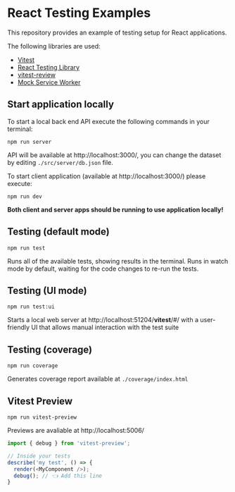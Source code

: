 # React Testing Examples

This repository provides an example of testing setup for React applications.

The following libraries are used:

- [Vitest](https://vitest.dev/)
- [React Testing Library](https://testing-library.com/docs/react-testing-library/intro/)
- [vitest-review](https://www.vitest-preview.com/)
- [Mock Service Worker](https://mswjs.io/)

## Start application locally

To start a local back end API execute the following commands in your terminal:

```
npm run server
```

API will be available at http://localhost:3000/, you can change the dataset by editing `./src/server/db.json` file.

To start client application (available at http://localhost:3000/) please execute:

```
npm run dev
```

**Both client and server apps should be running to use application locally!**

## Testing (default mode)

```
npm run test
```

Runs all of the available tests, showing results in the terminal. Runs in watch mode by default, waiting for the code changes to re-run the tests.

## Testing (UI mode)

```
npm run test:ui
```

Starts a local web server at http://localhost:51204/**vitest**/#/ with a user-friendly UI that allows manual interaction with the test suite

## Testing (coverage)

```
npm run coverage
```

Generates coverage report available at `./coverage/index.html`

## Vitest Preview

```
npm run vitest-preview
```

Previews are avaliable at http://localhost:5006/

```js
import { debug } from 'vitest-preview';

// Inside your tests
describe('my test', () => {
  render(<MyComponent />);
  debug(); // 👈 Add this line
}
```
